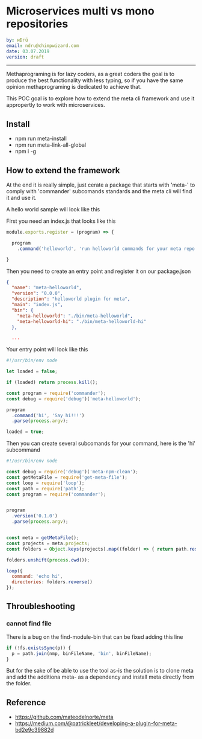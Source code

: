 # Microservices multi vs mono repositories

```yaml
by: иÐгü
email: ndru@chimpwizard.com
date: 03.07.2019
version: draft
```

---

Methaprograming is for lazy coders, as a great coders the goal is to produce the best functionality with less typing, so if you have the same opinion methaprograming is dedicated to achieve that.

This POC goal is to explore how to extend the meta cli framework and use it appropertly to work with microservices.

## Install

- npm run meta-install
- npm run meta-link-all-global
- npm i -g

## How to extend the framework

At the end it is really simple, just cerate a package that starts with 'meta-' to comply with 'commander' subcomands standards and the meta cli will find it and use it.

A hello world sample will look like this

First you need an index.js that looks like this

```js
module.exports.register = (program) => {

  program
    .command('helloworld', 'run helloworld commands for your meta repo and child git repositories')

}
```
Then you need to create an entry point and register it on our package.json

```json
{
  "name": "meta-helloworld",
  "version": "0.0.0",
  "description": "helloworld plugin for meta",
  "main": "index.js",
  "bin": {
    "meta-helloworld": "./bin/meta-helloworld",
    "meta-helloworld-hi": "./bin/meta-helloworld-hi"
  },

  ...
```

Your entry point will look like this

```js
#!/usr/bin/env node

let loaded = false;

if (loaded) return process.kill();

const program = require('commander');
const debug = require('debug')('meta-helloworld');

program
  .command('hi', 'Say hi!!!')
  .parse(process.argv);

loaded = true;
```

Then you can create several subcomands for your command, here is the 'hi' subcommand

```js
#!/usr/bin/env node

const debug = require('debug')('meta-npm-clean');
const getMetaFile = require('get-meta-file');
const loop = require('loop');
const path = require('path');
const program = require('commander');


program
  .version('0.1.0')
  .parse(process.argv);


const meta = getMetaFile();
const projects = meta.projects;
const folders = Object.keys(projects).map((folder) => { return path.resolve(folder); });

folders.unshift(process.cwd());

loop({
  command: 'echo hi',
  directories: folders.reverse()
});
```


## Throubleshooting

### cannot find file

There is a bug on the find-module-bin that can be fixed adding this line

```js
if (!fs.existsSync(p)) {
  p = path.join(nmp, binFileName, 'bin', binFileName);
}
```

But for the sake of be able to use the tool as-is the solution is to clone meta and add the additiona meta-<command> as a dependency and install meta directly from the folder.

## Reference

- https://github.com/mateodelnorte/meta
- https://medium.com/@patrickleet/developing-a-plugin-for-meta-bd2e9c39882d
